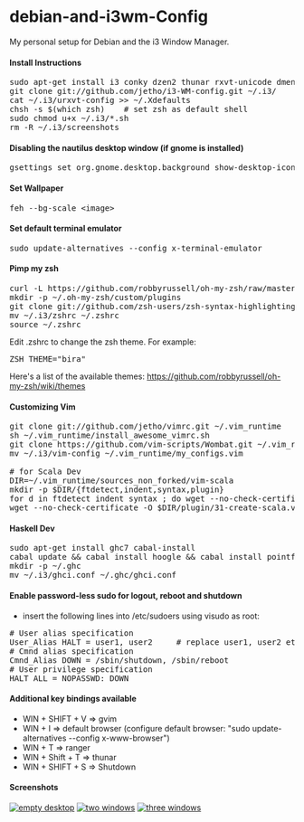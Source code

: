# debian-and-i3wm-Config

My personal setup for Debian and the i3 Window Manager. 


#### Install Instructions
<pre>
sudo apt-get install i3 conky dzen2 thunar rxvt-unicode dmenu ranger feh volumeicon-alsa zsh
git clone git://github.com/jetho/i3-WM-config.git ~/.i3/
cat ~/.i3/urxvt-config >> ~/.Xdefaults
chsh -s $(which zsh)    # set zsh as default shell
sudo chmod u+x ~/.i3/*.sh
rm -R ~/.i3/screenshots
</pre>


#### Disabling the nautilus desktop window (if gnome is installed)
<pre>gsettings set org.gnome.desktop.background show-desktop-icons false</pre>


#### Set Wallpaper
<pre>feh --bg-scale &lt;image&gt;</pre>


#### Set default terminal emulator
<pre>sudo update-alternatives --config x-terminal-emulator</pre>


#### Pimp my zsh
<pre>
curl -L https://github.com/robbyrussell/oh-my-zsh/raw/master/tools/install.sh | sh
mkdir -p ~/.oh-my-zsh/custom/plugins
git clone git://github.com/zsh-users/zsh-syntax-highlighting.git ~/.oh-my-zsh/custom/plugins/zsh-syntax-highlighting
mv ~/.i3/zshrc ~/.zshrc
source ~/.zshrc
</pre>
Edit .zshrc to change the zsh theme. For example:
<pre>ZSH_THEME="bira"</pre>
Here's a list of the available themes: https://github.com/robbyrussell/oh-my-zsh/wiki/themes


#### Customizing Vim
<pre>
git clone git://github.com/jetho/vimrc.git ~/.vim_runtime
sh ~/.vim_runtime/install_awesome_vimrc.sh
git clone https://github.com/vim-scripts/Wombat.git ~/.vim_runtime/sources_non_forked/wombat
mv ~/.i3/vim-config ~/.vim_runtime/my_configs.vim

# for Scala Dev
DIR=~/.vim_runtime/sources_non_forked/vim-scala
mkdir -p $DIR/{ftdetect,indent,syntax,plugin} 
for d in ftdetect indent syntax ; do wget --no-check-certificate -O $DIR/$d/scala.vim https://raw.github.com/scala/scala-dist/master/tool-support/src/vim/$d/scala.vim ;done
wget --no-check-certificate -O $DIR/plugin/31-create-scala.vim https://raw.github.com/scala/scala-dist/master/tool-support/src/vim/plugin/31-create-scala.vim
</pre>


#### Haskell Dev
<pre>
sudo apt-get install ghc7 cabal-install
cabal update && cabal install hoogle && cabal install pointfree && cabal install hlint 
mkdir -p ~/.ghc
mv ~/.i3/ghci.conf ~/.ghc/ghci.conf
</pre>


#### Enable password-less sudo for logout, reboot and shutdown
- insert the following lines into /etc/sudoers using visudo as root:
<pre>
# User alias specification
User_Alias HALT = user1, user2     # replace user1, user2 etc. with real user names
# Cmnd alias specification
Cmnd_Alias DOWN = /sbin/shutdown, /sbin/reboot
# User privilege specification
HALT ALL = NOPASSWD: DOWN
</pre>


#### Additional key bindings available
- WIN + SHIFT + V => gvim
- WIN + I => default browser (configure default browser: "sudo update-alternatives --config x-www-browser")
- WIN + T => ranger
- WIN + Shift + T => thunar
- WIN + SHIFT + S => Shutdown


#### Screenshots
[![empty desktop](https://github.com/jetho/i3wm-Config/raw/master/screenshots/screenshot1-th.png)](https://github.com/jetho/i3wm-Config/raw/master/screenshots/screenshot1.png)
[![two windows](https://github.com/jetho/i3wm-Config/raw/master/screenshots/screenshot2-th.png)](https://github.com/jetho/i3wm-Config/raw/master/screenshots/screenshot2.png)
[![three windows](https://github.com/jetho/i3wm-Config/raw/master/screenshots/screenshot3-th.png)](https://github.com/jetho/i3wm-Config/raw/master/screenshots/screenshot3.png)

